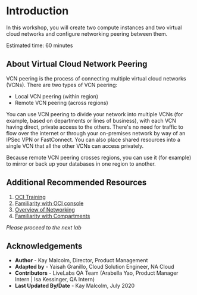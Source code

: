 # Introduction

In this workshop, you will create two compute instances and two virtual cloud networks and configure networking peering between them.

Estimated time: 60 minutes

## About Virtual Cloud Network Peering

VCN peering is the process of connecting multiple virtual cloud networks (VCNs). There are two types of VCN peering:

- Local VCN peering (within region)
- Remote VCN peering (across regions)

You can use VCN peering to divide your network into multiple VCNs (for example, based on departments or lines of business), with each VCN having direct, private access to the others. There's no need for traffic to flow over the internet or through your on-premises network by way of an IPSec VPN or FastConnect. You can also place shared resources into a single VCN that all the other VCNs can access privately.

Because remote VCN peering crosses regions, you can use it (for example) to mirror or back up your databases in one region to another.

## Additional Recommended Resources

1. [OCI Training](https://cloud.oracle.com/en_US/iaas/training)
2. [Familiarity with OCI console](https://docs.us-phoenix-1.oraclecloud.com/Content/GSG/Concepts/console.htm)
3. [Overview of Networking](https://docs.us-phoenix-1.oraclecloud.com/Content/Network/Concepts/overview.htm)
4. [Familiarity with Compartments](https://docs.us-phoenix-1.oraclecloud.com/Content/GSG/Concepts/concepts.htm)

*Please proceed to the next lab*

## Acknowledgements

- **Author** - Kay Malcolm, Director, Product Management
- **Adapted by** -  Yaisah Granillo, Cloud Solution Engineer, NA Cloud
- **Contributors** - LiveLabs QA Team (Arabella Yao, Product Manager Intern | Isa Kessinger, QA Intern)
- **Last Updated By/Date** - Kay Malcolm, July 2020

